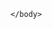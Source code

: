 <html lang="fr">
    <head>
        <meta charset="utf-8">
        <title>Youngio</title>
        <link rel="stylesheet" href="indépendance.css">
    </head>
    <body>
        
    </body>
</html>
